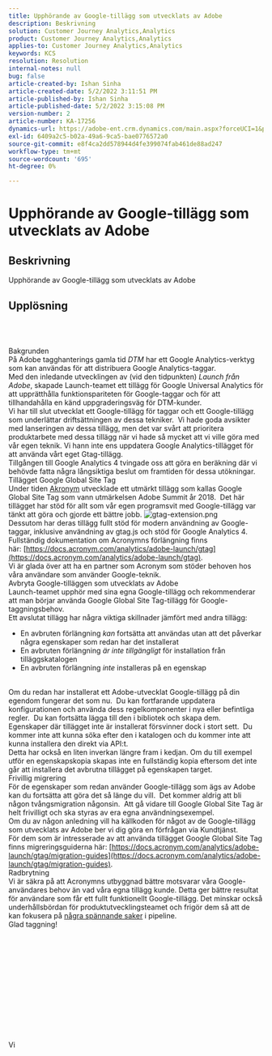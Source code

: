 ```yaml
---
title: Upphörande av Google-tillägg som utvecklats av Adobe
description: Beskrivning
solution: Customer Journey Analytics,Analytics
product: Customer Journey Analytics,Analytics
applies-to: Customer Journey Analytics,Analytics
keywords: KCS
resolution: Resolution
internal-notes: null
bug: false
article-created-by: Ishan Sinha
article-created-date: 5/2/2022 3:11:51 PM
article-published-by: Ishan Sinha
article-published-date: 5/2/2022 3:15:08 PM
version-number: 2
article-number: KA-17256
dynamics-url: https://adobe-ent.crm.dynamics.com/main.aspx?forceUCI=1&pagetype=entityrecord&etn=knowledgearticle&id=de94982d-2aca-ec11-a7b5-6045bd00dca1
exl-id: 6409a2c5-b02a-49a6-9ca5-bae0776572a0
source-git-commit: e8f4ca2dd578944d4fe399074fab461de88ad247
workflow-type: tm+mt
source-wordcount: '695'
ht-degree: 0%

---
```


# Upphörande av Google-tillägg som utvecklats av Adobe

## Beskrivning


Upphörande av Google-tillägg som utvecklats av Adobe


## Upplösning

<br><br><br>Bakgrunden
<br>På Adobe tagghanterings gamla tid *DTM* har ett Google Analytics-verktyg som kan användas för att distribuera Google Analytics-taggar.
<br>Med den inledande utvecklingen av (vid den tidpunkten) *Launch från Adobe*, skapade Launch-teamet ett tillägg för Google Universal Analytics för att upprätthålla funktionspariteten för Google-taggar och för att tillhandahålla en känd uppgraderingsväg för DTM-kunder.
<br>Vi har till slut utvecklat ett Google-tillägg för taggar och ett Google-tillägg som underlättar driftsättningen av dessa tekniker.  Vi hade goda avsikter med lanseringen av dessa tillägg, men det var svårt att prioritera produktarbete med dessa tillägg när vi hade så mycket att vi ville göra med vår egen teknik. Vi hann inte ens uppdatera Google Analytics-tillägget för att använda vårt eget Gtag-tillägg. 
<br>Tillgången till Google Analytics 4 tvingade oss att göra en beräkning där vi behövde fatta några långsiktiga beslut om framtiden för dessa utökningar.
<br>Tillägget Google Global Site Tag
<br>Under tiden [Akronym](https://www.acronym.com/) utvecklade ett utmärkt tillägg som kallas Google Global Site Tag som vann utmärkelsen Adobe Summit år 2018.  Det här tillägget har stöd för allt som vår egen programsvit med Google-tillägg var tänkt att göra och gjorde ett bättre jobb.
![gtag-extension.png](https://experienceleaguecommunities.adobe.com/t5/image/serverpage/image-id/32446iD3F68A3559E15F49/image-size/large?v=v2&amp;amp;px=999 "gtag-extension.png")
<br>Dessutom har deras tillägg fullt stöd för modern användning av Google-taggar, inklusive användning av gtag.js och stöd för Google Analytics 4.
<br>Fullständig dokumentation om Acronymns förlängning finns här: [https://docs.acronym.com/analytics/adobe-launch/gtag](https://docs.acronym.com/analytics/adobe-launch/gtag).
<br>Vi är glada över att ha en partner som Acronym som stöder behoven hos våra användare som använder Google-teknik.
<br>Avbryta Google-tilläggen som utvecklats av Adobe
<br>Launch-teamet upphör med sina egna Google-tillägg och rekommenderar att man börjar använda Google Global Site Tag-tillägg för Google-taggningsbehov.
<br>Ett avslutat tillägg har några viktiga skillnader jämfört med andra tillägg:<br>
- En avbruten förlängning *kan* fortsätta att användas utan att det påverkar några egenskaper som redan har det installerat
- En avbruten förlängning *är inte tillgängligt* för installation från tilläggskatalogen
- En avbruten förlängning *inte* installeras på en egenskap

<br> Om du redan har installerat ett Adobe-utvecklat Google-tillägg på din egendom fungerar det som nu.  Du kan fortfarande uppdatera konfigurationen och använda dess regelkomponenter i nya eller befintliga regler.  Du kan fortsätta lägga till den i bibliotek och skapa dem.
<br>Egenskaper där tillägget inte är installerat försvinner dock i stort sett.  Du kommer inte att kunna söka efter den i katalogen och du kommer inte att kunna installera den direkt via API:t.
<br>Detta har också en liten inverkan längre fram i kedjan. Om du till exempel utför en egenskapskopia skapas inte en fullständig kopia eftersom det inte går att installera det avbrutna tillägget på egenskapen target.
<br>Frivillig migrering
<br>För de egenskaper som redan använder Google-tillägg som ägs av Adobe kan du fortsätta att göra det så länge du vill.  Det kommer aldrig att bli någon tvångsmigration någonsin.  Att gå vidare till Google Global Site Tag är helt frivilligt och ska styras av era egna användningsexempel.
<br>Om du av någon anledning vill ha källkoden för något av de Google-tillägg som utvecklats av Adobe ber vi dig göra en förfrågan via Kundtjänst.
<br>För dem som är intresserade av att använda tillägget Google Global Site Tag finns migreringsguiderna här: [https://docs.acronym.com/analytics/adobe-launch/gtag/migration-guides](https://docs.acronym.com/analytics/adobe-launch/gtag/migration-guides).
<br>Radbrytning
<br>Vi är säkra på att Acronymns utbyggnad bättre motsvarar våra Google-användares behov än vad våra egna tillägg kunde. Detta ger bättre resultat för användare som får ett fullt funktionellt Google-tillägg. Det minskar också underhållsbördan för produktutvecklingsteamet och frigör dem så att de kan fokusera på [några spännande saker](https://experienceleaguecommunities.adobe.com/t5/adobe-experience-platform-launch/data-collection-roadmap/ba-p/401733) i pipeline.
<br>Glad taggning!<br><br><br><br><br><br><br><br><br><br><br><br><br><br>Vi
